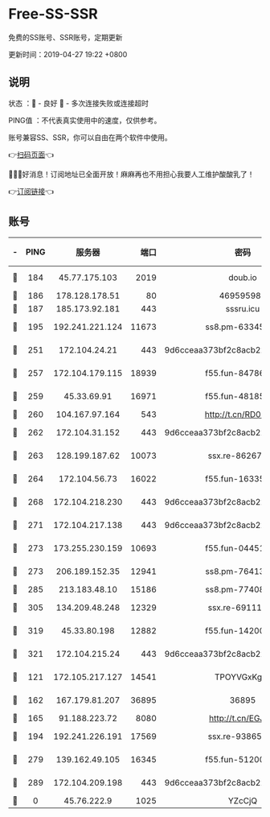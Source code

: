# Free-SS-SSR

免费的SS账号、SSR账号，定期更新

更新时间：2019-04-27 19:22 +0800

## 说明

状态     ：🙂 - 良好 🙁 - 多次连接失败或连接超时

PING值   ：不代表真实使用中的速度，仅供参考。

账号兼容SS、SSR，你可以自由在两个软件中使用。

👉[扫码页面](https://liesauer.github.io/Free-SS-SSR/)👈

🎉🎉🎉好消息！订阅地址已全面开放！麻麻再也不用担心我要人工维护酸酸乳了！

👉[订阅链接](https://www.liesauer.net/yogurt/subscribe?ACCESS_TOKEN=DAYxR3mMaZAsaqUb)👈

## 账号

|-|PING|服务器|端口|密码|加密方式|区域|
|:----:|:----:|:-----:|-----:|:----:|:----:|:----:|
|🙂|184|45.77.175.103|2019|doub.io|aes-128-ctr|SG|
|🙂|186|178.128.178.51|80|469595985|chacha20|US|
|🙂|187|185.173.92.181|443|sssru.icu|rc4-md5|RU|
|🙂|195|192.241.221.124|11673|ss8.pm-63345432|aes-256-cfb|US|
|🙂|251|172.104.24.21|443|9d6cceaa373bf2c8acb22e60b6a58be6|aes-256-cfb|US|
|🙂|257|172.104.179.115|18939|f55.fun-84786774|aes-256-cfb|SG|
|🙂|259|45.33.69.91|16971|f55.fun-48185510|aes-256-cfb|US|
|🙂|260|104.167.97.164|543|http://t.cn/RD0D7sx|rc4-md5|CA|
|🙂|262|172.104.31.152|443|9d6cceaa373bf2c8acb22e60b6a58be6|aes-256-cfb|US|
|🙂|263|128.199.187.62|10073|ssx.re-86267406|aes-256-cfb|SG|
|🙂|264|172.104.56.73|16022|f55.fun-16335586|aes-256-cfb|SG|
|🙂|268|172.104.218.230|443|9d6cceaa373bf2c8acb22e60b6a58be6|aes-256-cfb|US|
|🙂|271|172.104.217.138|443|9d6cceaa373bf2c8acb22e60b6a58be6|aes-256-cfb|US|
|🙂|273|173.255.230.159|10693|f55.fun-04451373|aes-256-cfb|US|
|🙂|273|206.189.152.35|12941|ss8.pm-76413871|aes-256-cfb|SG|
|🙂|285|213.183.48.10|15186|ss8.pm-77408215|rc4-md5|RU|
|🙂|305|134.209.48.248|12329|ssx.re-69111768|aes-256-cfb|US|
|🙂|319|45.33.80.198|12882|f55.fun-14200108|aes-256-cfb|US|
|🙂|321|172.104.215.24|443|9d6cceaa373bf2c8acb22e60b6a58be6|aes-256-cfb|US|
|🙂|121|172.105.217.127|14541|TPOYVGxKglpi|aes-256-cfb|JP|
|🙂|162|167.179.81.207|36895|36895|aes-256-cfb|JP|
|🙂|165|91.188.223.72|8080|http://t.cn/EGJIyrl|rc4-md5|RU|
|🙂|194|192.241.226.191|17569|ssx.re-93865244|aes-256-cfb|US|
|🙂|279|139.162.49.105|16345|f55.fun-51200650|aes-256-cfb|SG|
|🙂|289|172.104.209.198|443|9d6cceaa373bf2c8acb22e60b6a58be6|aes-256-cfb|US|
|🙁|0|45.76.222.9|1025|YZcCjQ|rc4-md5|JP|
